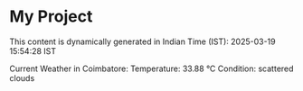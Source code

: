 # My Project

This content is dynamically generated in Indian Time (IST): 2025-03-19 15:54:28 IST


Current Weather in Coimbatore:
Temperature: 33.88 °C
Condition: scattered clouds
